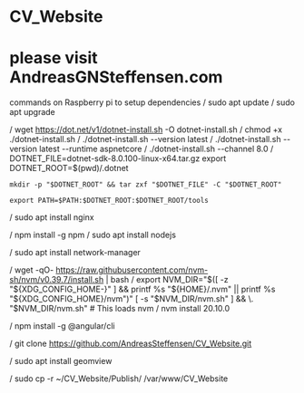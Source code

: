 # CV_Website

<h1> please visit AndreasGNSteffensen.com </h1>

commands on Raspberry pi to setup dependencies
/ sudo apt update 
/ sudo apt upgrade

/ wget https://dot.net/v1/dotnet-install.sh -O dotnet-install.sh
/ chmod +x ./dotnet-install.sh
/ ./dotnet-install.sh --version latest
/ ./dotnet-install.sh --version latest --runtime aspnetcore
/ ./dotnet-install.sh --channel 8.0
/ DOTNET_FILE=dotnet-sdk-8.0.100-linux-x64.tar.gz
	export DOTNET_ROOT=$(pwd)/.dotnet

	mkdir -p "$DOTNET_ROOT" && tar zxf "$DOTNET_FILE" -C "$DOTNET_ROOT"

	export PATH=$PATH:$DOTNET_ROOT:$DOTNET_ROOT/tools

/ sudo apt install nginx

/ npm install -g npm 
/ sudo apt install nodejs

/ sudo apt install network-manager

/ wget -qO- https://raw.githubusercontent.com/nvm-sh/nvm/v0.39.7/install.sh | bash
/ export NVM_DIR="$([ -z "${XDG_CONFIG_HOME-}" ] && printf %s "${HOME}/.nvm" || printf %s 	"${XDG_CONFIG_HOME}/nvm")"
	[ -s "$NVM_DIR/nvm.sh" ] && \. "$NVM_DIR/nvm.sh" # This loads nvm
/ nvm install 20.10.0

/ npm install -g @angular/cli

/ git clone https://github.com/AndreasSteffensen/CV_Website.git

/ sudo apt install geomview

/ sudo cp -r ~/CV_Website/Publish/ /var/www/CV_Website